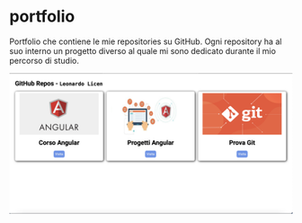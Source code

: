 # portfolio

Portfolio che contiene le mie repositories su GitHub. Ogni repository ha al suo interno un progetto diverso
al quale mi sono dedicato durante il mio percorso di studio.

<img src="img/screen.png">
